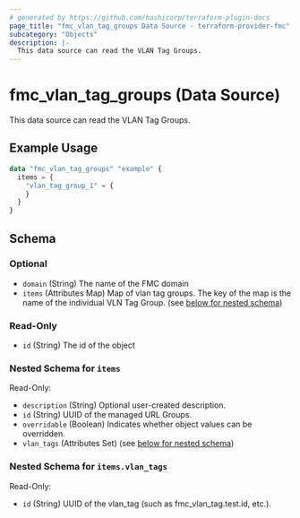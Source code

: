 ```yaml
---
# generated by https://github.com/hashicorp/terraform-plugin-docs
page_title: "fmc_vlan_tag_groups Data Source - terraform-provider-fmc"
subcategory: "Objects"
description: |-
  This data source can read the VLAN Tag Groups.
---
```


# fmc_vlan_tag_groups (Data Source)

This data source can read the VLAN Tag Groups.

## Example Usage

```terraform
data "fmc_vlan_tag_groups" "example" {
  items = {
    "vlan_tag_group_1" = {
    }
  }
}
```

<!-- schema generated by tfplugindocs -->
## Schema

### Optional

- `domain` (String) The name of the FMC domain
- `items` (Attributes Map) Map of vlan tag groups. The key of the map is the name of the individual VLN Tag Group. (see [below for nested schema](#nestedatt--items))

### Read-Only

- `id` (String) The id of the object

<a id="nestedatt--items"></a>
### Nested Schema for `items`

Read-Only:

- `description` (String) Optional user-created description.
- `id` (String) UUID of the managed URL Groups.
- `overridable` (Boolean) Indicates whether object values can be overridden.
- `vlan_tags` (Attributes Set) (see [below for nested schema](#nestedatt--items--vlan_tags))

<a id="nestedatt--items--vlan_tags"></a>
### Nested Schema for `items.vlan_tags`

Read-Only:

- `id` (String) UUID of the vlan_tag (such as fmc_vlan_tag.test.id, etc.).
